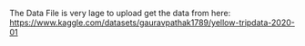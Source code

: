 The Data File is very lage to upload get the data from here: https://www.kaggle.com/datasets/gauravpathak1789/yellow-tripdata-2020-01
